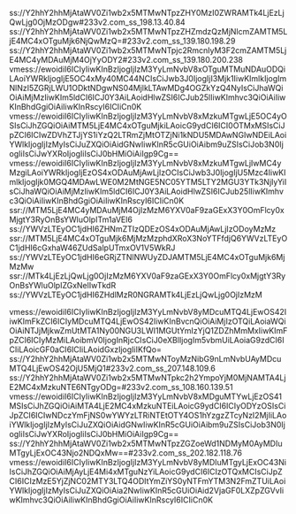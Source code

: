 ss://Y2hhY2hhMjAtaWV0Zi1wb2x5MTMwNTpzZHY0MzI0ZWRAMTk4LjEzLjQwLjg0OjMzODgw#233v2.com_ss_198.13.40.84
ss://Y2hhY2hhMjAtaWV0Zi1wb2x5MTMwNTpzZHZmdzQzMjNlcmZAMTM5LjE4MC4xOTguMjk6NjQwMzQ=#233v2.com_ss_139.180.198.29
ss://Y2hhY2hhMjAtaWV0Zi1wb2x5MTMwNTpjc2RmcnIyM3F2cmZAMTM5LjE4MC4yMDAuMjM4OjYyODY2#233v2.com_ss_139.180.200.238
vmess://ewoidiI6ICIyIiwKInBzIjogIjIzM3YyLmNvbV8xOTguMTMuNDAuODQiLAoiYWRkIjogIjE5OC4xMy40MC44NCIsCiJwb3J0IjogIjI3Mjk1IiwKImlkIjogImNlNzI5ZGRjLWU1ODktNDgwNS04MjlkLTAwMDg4OGZkYzQ4NyIsCiJhaWQiOiAiMjMzIiwKIm5ldCI6ICJ0Y3AiLAoidHlwZSI6ICJub25lIiwKImhvc3QiOiAiIiwKInBhdGgiOiAiIiwKInRscyI6ICIiCn0K
vmess://ewoidiI6ICIyIiwKInBzIjogIjIzM3YyLmNvbV8xMzkuMTgwLjE5OC4yOSIsCiJhZGQiOiAiMTM5LjE4MC4xOTguMjkiLAoicG9ydCI6ICI0OTMxMSIsCiJpZCI6ICIwZDVhZTJjYS1iYzQ2LTRmZjMtOTZjNi1kNDU5MDAwNGIwNDEiLAoiYWlkIjogIjIzMyIsCiJuZXQiOiAidGNwIiwKInR5cGUiOiAibm9uZSIsCiJob3N0IjogIiIsCiJwYXRoIjogIiIsCiJ0bHMiOiAiIgp9Cg==
vmess://ewoidiI6ICIyIiwKInBzIjogIjIzM3YyLmNvbV8xMzkuMTgwLjIwMC4yMzgiLAoiYWRkIjogIjEzOS4xODAuMjAwLjIzOCIsCiJwb3J0IjogIjU5Mzc4IiwKImlkIjogIjk0MGQ4MDAwLWE0M2MtNGE5NC05YTM5LTY2MGU3YTk3NjIyYiIsCiJhaWQiOiAiMjMzIiwKIm5ldCI6ICJ0Y3AiLAoidHlwZSI6ICJub25lIiwKImhvc3QiOiAiIiwKInBhdGgiOiAiIiwKInRscyI6ICIiCn0K
ssr://MTM5LjE4MC4yMDAuMjM4OjIzMzM6YXV0aF9zaGExX3Y0OmFlcy0xMjgtY3RyOnBsYWluOlpITm1aVEl6
ss://YWVzLTEyOC1jdHI6ZHNmZTIzQDEzOS4xODAuMjAwLjIzODoyMzMz
ssr://MTM5LjE4MC4xOTguMjk6MjMzMzphdXRoX3NoYTFfdjQ6YWVzLTEyOC1jdHI6cGxhaW46ZUdSalpUTmxOV1V5WkRJ
ss://YWVzLTEyOC1jdHI6eGRjZTNlNWUyZDJAMTM5LjE4MC4xOTguMjk6MjMzMw
ssr://MTk4LjEzLjQwLjg0OjIzMzM6YXV0aF9zaGExX3Y0OmFlcy0xMjgtY3RyOnBsYWluOlpIZGxNelIwTkdR
ss://YWVzLTEyOC1jdHI6ZHdlMzR0NGRAMTk4LjEzLjQwLjg0OjIzMzM


vmess://ewoidiI6ICIyIiwKInBzIjogIjIzM3YyLmNvbV8yMDcuMTQ4LjEwOS42IiwKImFkZCI6ICIyMDcuMTQ4LjEwOS42IiwKInBvcnQiOiAiMjIzOTQiLAoiaWQiOiAiNTJjMjkwZmUtMTA1Ny00NGU3LWI1MGUtYmIzYjQ1ZDZhMmMxIiwKImFpZCI6ICIyMzMiLAoibmV0IjogInRjcCIsCiJ0eXBlIjogIm5vbmUiLAoiaG9zdCI6ICIiLAoicGF0aCI6ICIiLAoidGxzIjogIiIKfQo=
ss://Y2hhY2hhMjAtaWV0Zi1wb2x5MTMwNToyMzNibG9nLmNvbUAyMDcuMTQ4LjEwOS42OjU5MjQ1#233v2.com_ss_207.148.109.6
ss://Y2hhY2hhMjAtaWV0Zi1wb2x5MTMwNTpkc2h2YmpoYjM0MjNAMTA4LjE2MC4xMzkuNTE6NTgyODg=#233v2.com_ss_108.160.139.51
vmess://ewoidiI6ICIyIiwKInBzIjogIjIzM3YyLmNvbV8xMDguMTYwLjEzOS41MSIsCiJhZGQiOiAiMTA4LjE2MC4xMzkuNTEiLAoicG9ydCI6ICIyODYzOSIsCiJpZCI6ICIwNDczYmFjNS0wYWYzLTRiNTEtOTY4OS1hYzgzZTcyNzI2MjIiLAoiYWlkIjogIjIzMyIsCiJuZXQiOiAidGNwIiwKInR5cGUiOiAibm9uZSIsCiJob3N0IjogIiIsCiJwYXRoIjogIiIsCiJ0bHMiOiAiIgp9Cg==
ss://Y2hhY2hhMjAtaWV0Zi1wb2x5MTMwNTpzZGZoeWd1NDMyM0AyMDIuMTgyLjExOC43Njo2NDQxMw==#233v2.com_ss_202.182.118.76
vmess://ewoidiI6ICIyIiwKInBzIjogIjIzM3YyLmNvbV8yMDIuMTgyLjExOC43NiIsCiJhZGQiOiAiMjAyLjE4Mi4xMTguNzYiLAoicG9ydCI6ICIzOTQxMCIsCiJpZCI6ICIzMzE5YjZjNC02MTY3LTQ4ODItYmZiYS0yNTFmYTM3N2FmZTUiLAoiYWlkIjogIjIzMyIsCiJuZXQiOiAia2NwIiwKInR5cGUiOiAid2VjaGF0LXZpZGVvIiwKImhvc3QiOiAiIiwKInBhdGgiOiAiIiwKInRscyI6ICIiCn0K
